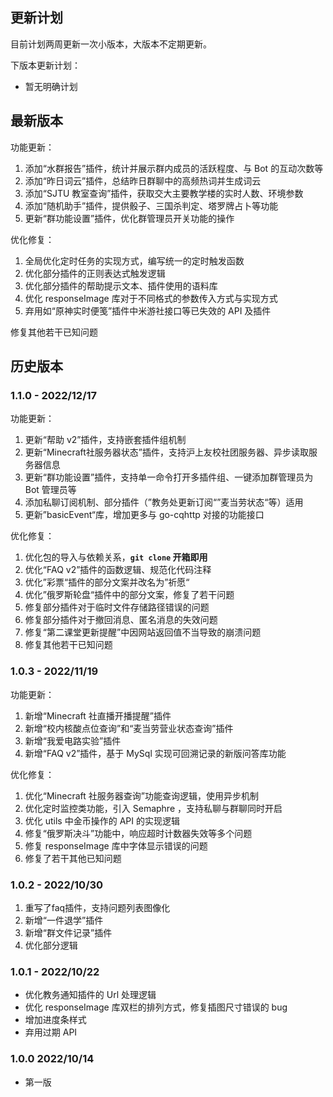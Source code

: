 ## 更新计划

目前计划两周更新一次小版本，大版本不定期更新。

下版本更新计划：

* 暂无明确计划


## 最新版本

功能更新：

1. 添加“水群报告”插件，统计并展示群内成员的活跃程度、与 Bot 的互动次数等
2. 添加“昨日词云”插件，总结昨日群聊中的高频热词并生成词云
3. 添加“SJTU 教室查询”插件，获取交大主要教学楼的实时人数、环境参数
4. 添加“随机助手”插件，提供骰子、三国杀判定、塔罗牌占卜等功能
5. 更新“群功能设置”插件，优化群管理员开关功能的操作

优化修复：

1. 全局优化定时任务的实现方式，编写统一的定时触发函数
2. 优化部分插件的正则表达式触发逻辑
3. 优化部分插件的帮助提示文本、插件使用的语料库
4. 优化 responseImage 库对于不同格式的参数传入方式与实现方式
5. 弃用如“原神实时便笺”插件中米游社接口等已失效的 API 及插件

修复其他若干已知问题

## 历史版本

### 1.1.0 - 2022/12/17

功能更新：

1. 更新“帮助 v2”插件，支持嵌套插件组机制
2. 更新“Minecraft社服务器状态”插件，支持沪上友校社团服务器、异步读取服务器信息
3. 更新“群功能设置”插件，支持单一命令打开多插件组、一键添加群管理员为 Bot 管理员等
4. 添加私聊订阅机制、部分插件（”教务处更新订阅“”麦当劳状态“等）适用
5. 更新”basicEvent“库，增加更多与 go-cqhttp 对接的功能接口

优化修复：

1. 优化包的导入与依赖关系，**`git clone` 开箱即用**
2. 优化“FAQ v2”插件的函数逻辑、规范化代码注释
3. 优化”彩票“插件的部分文案并改名为”祈愿“
4. 优化”俄罗斯轮盘“插件中的部分文案，修复了若干问题
5. 修复部分插件对于临时文件存储路径错误的问题
6. 修复部分插件对于撤回消息、匿名消息的失效问题
7. 修复“第二课堂更新提醒”中因网站返回值不当导致的崩溃问题
8. 修复其他若干已知问题


### 1.0.3 - 2022/11/19

功能更新：

1. 新增“Minecraft 社直播开播提醒”插件
2. 新增“校内核酸点位查询”和“麦当劳营业状态查询”插件
3. 新增“我爱电路实验”插件
4. 新增“FAQ v2”插件，基于 MySql 实现可回溯记录的新版问答库功能

优化修复：

1. 优化“Minecraft 社服务器查询”功能查询逻辑，使用异步机制
2. 优化定时监控类功能，引入 Semaphre ，支持私聊与群聊同时开启
3. 优化 utils 中金币操作的 API 的实现逻辑
4. 修复“俄罗斯决斗”功能中，响应超时计数器失效等多个问题
5. 修复 responseImage 库中字体显示错误的问题
6. 修复了若干其他已知问题

### 1.0.2 - 2022/10/30

1. 重写了faq插件，支持问题列表图像化
2. 新增“一件退学”插件
3. 新增“群文件记录”插件
4. 优化部分逻辑

### 1.0.1 - 2022/10/22

* 优化教务通知插件的 Url 处理逻辑
* 优化 responseImage 库双栏的排列方式，修复插图尺寸错误的 bug
* 增加进度条样式
* 弃用过期 API

### 1.0.0 2022/10/14

* 第一版